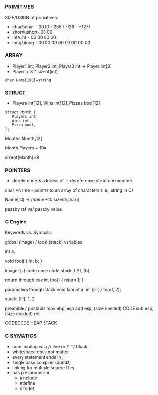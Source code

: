 ### PRIMITIVES ###
SIZE/USIGN of primatives:
- char/schar  - 00 (0 - 255 / -126 - +127)
- short/ushort- 00 00
- int/uint    - 00 00 00 00
- long/ulong  - 00 00 00 00 00 00 00 00

### ARRAY ###
- Player1 int, Player2 int, Player3 int -> Player int[3]
- Player + 3 * sizeof(int)

```
char Name[100]=string
```

### STRUCT ###

- Players int[12], Wins int[12], Pizzas bool[12]

```
struct Month {
   Players int,
   Wins int,
   Pizza bool,
};
```

Months Month[12]

Month.Players = 100

sizeof(Month)=9


### POINTERS ###

* dereference
& address of
-> dereference structure member 


char *Name - pointer to an array of characters (i.e., string in C)
 
Name[10] -> *(name +10* sizeof(char))

passby ref vs/ passby value



### C Engine ###

Keywords vs. Symbols:

global (image) / local (stack) variables

int a;

void foo() {
   int b;
}

image: [a] code code code
stack: [IP], [b];

return through eax
int foo() {
  return 1;
}

paramaters though stack
void foo(int a, int b) {
}
foo(1, 2);

stack: [IP], 1, 2

preamble / postable
mov ebp, esp
add esp, (size needed)
CODE
sub esp, (size needed)
ret



CODECODE
HEAP
STACK




### C SYMATICS ###
* commenting with // line or /* */ block
* whitespace does not matter
* every statement ends in ;
* single pass compiler (dumb!)
* linking for multiple source files
* has pre-processor
  - #include
  - #define
  - #ifndef

